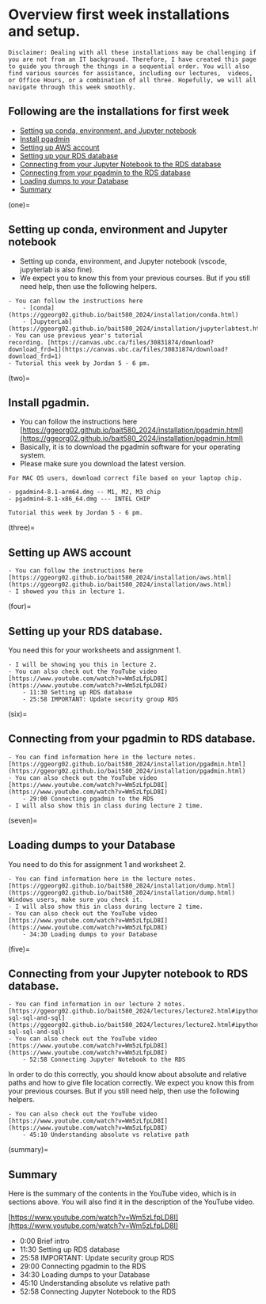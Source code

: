 # Overview first week installations and setup.

```{note}
Disclaimer: Dealing with all these installations may be challenging if you are not from an IT background. Therefore, I have created this page to guide you through the things in a sequential order. You will also find various sources for assistance, including our lectures,  videos, or Office Hours, or a combination of all three. Hopefully, we will all navigate through this week smoothly.
```

## Following are the installations for first week 

- [Setting up conda, environment, and Jupyter notebook](one)
- [Install pgadmin](two)
- [Setting up AWS account](three)
- [Setting up your RDS database](four)
- [Connecting from your Jupyter Notebook to the RDS database](five)
- [Connecting from your pgadmin to the RDS database](six)
- [Loading dumps to your Database](seven)
- [Summary](summary)


(one)=
## Setting up conda, environment and Jupyter notebook

- Setting up conda, environment, and Jupyter notebook (vscode, jupyterlab is also fine).
- We expect you to know this from your previous courses. But if you still need help, then use the following helpers.

```{admonition} Helpers:
- You can follow the instructions here 
    - [conda](https://ggeorg02.github.io/bait580_2024/installation/conda.html)
    - [JupyterLab](https://ggeorg02.github.io/bait580_2024/installation/jupyterlabtest.html)
- You can use previous year's tutorial recording. [https://canvas.ubc.ca/files/30831874/download?download_frd=1](https://canvas.ubc.ca/files/30831874/download?download_frd=1)
- Tutorial this week by Jordan 5 - 6 pm.
```
(two)=
## Install pgadmin.

- You can follow the instructions here [https://ggeorg02.github.io/bait580_2024/installation/pgadmin.html](https://ggeorg02.github.io/bait580_2024/installation/pgadmin.html)
- Basically, it is to download the pgadmin software for your operating system. 
- Please make sure you download the latest version. 

```{important}
For MAC OS users, download correct file based on your laptop chip.

- pgadmin4-8.1-arm64.dmg -- M1, M2, M3 chip
- pgadmin4-8.1-x86_64.dmg --- INTEL CHIP
```

```{admonition} Helpers:
Tutorial this week by Jordan 5 - 6 pm.
```
(three)=
## Setting up AWS account

```{admonition} Helpers:
- You can follow the instructions here [https://ggeorg02.github.io/bait580_2024/installation/aws.html](https://ggeorg02.github.io/bait580_2024/installation/aws.html)
- I showed you this in lecture 1.
```
(four)=
## Setting up your RDS database.

You need this for your worksheets and assignment 1.

```{admonition} Helpers:
- I will be showing you this in lecture 2.
- You can also check out the YouTube video [https://www.youtube.com/watch?v=Wm5zLfpLD8I](https://www.youtube.com/watch?v=Wm5zLfpLD8I)  
    - 11:30 Setting up RDS database
    - 25:58 IMPORTANT: Update security group RDS
```
(six)=
## Connecting from your pgadmin to RDS database.

```{admonition} Helpers:
- You can find information here in the lecture notes. [https://ggeorg02.github.io/bait580_2024/installation/pgadmin.html](https://ggeorg02.github.io/bait580_2024/installation/pgadmin.html)
- You can also check out the YouTube video [https://www.youtube.com/watch?v=Wm5zLfpLD8I](https://www.youtube.com/watch?v=Wm5zLfpLD8I)  
    - 29:00 Connecting pgadmin to the RDS
- I will also show this in class during lecture 2 time.
```
(seven)=
## Loading dumps to your Database

You need to do this for assignment 1 and worksheet 2.

```{admonition} Helpers:
- You can find information here in the lecture notes. [https://ggeorg02.github.io/bait580_2024/installation/dump.html](https://ggeorg02.github.io/bait580_2024/installation/dump.html) Windows users, make sure you check it.
- I will also show this in class during lecture 2 time.
- You can also check out the YouTube video [https://www.youtube.com/watch?v=Wm5zLfpLD8I](https://www.youtube.com/watch?v=Wm5zLfpLD8I)  
    - 34:30 Loading dumps to your Database
```

(five)=
## Connecting from your Jupyter notebook to RDS database.

```{admonition} Helpers:
- You can find information in our lecture 2 notes. [https://ggeorg02.github.io/bait580_2024/lectures/lecture2.html#ipython-sql-sql-and-sql](https://ggeorg02.github.io/bait580_2024/lectures/lecture2.html#ipython-sql-sql-and-sql)
- You can also check out the YouTube video [https://www.youtube.com/watch?v=Wm5zLfpLD8I](https://www.youtube.com/watch?v=Wm5zLfpLD8I)  
    - 52:58 Connecting Jupyter Notebook to the RDS
```
In order to do this correctly, you should know about absolute and relative paths and how to give file location correctly. We expect you know this from your previous courses. But if you still need help, then use the following helpers.

```{admonition} Helpers:
- You can also check out the YouTube video [https://www.youtube.com/watch?v=Wm5zLfpLD8I](https://www.youtube.com/watch?v=Wm5zLfpLD8I)  
    - 45:10 Understanding absolute vs relative path
```
(summary)=
## Summary

Here is the summary of the contents in the YouTube video, which is in sections above. You will also find it in the description of the YouTube video.

[https://www.youtube.com/watch?v=Wm5zLfpLD8I](https://www.youtube.com/watch?v=Wm5zLfpLD8I)  

- 0:00 Brief intro
- 11:30 Setting up RDS database
- 25:58 IMPORTANT: Update security group RDS
- 29:00 Connecting pgadmin to the RDS
- 34:30 Loading dumps to your Database
- 45:10 Understanding absolute vs relative path
- 52:58 Connecting Jupyter Notebook to the RDS